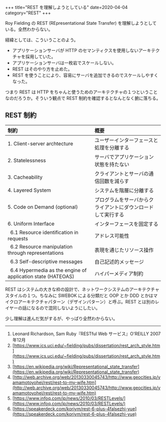 +++
title="REST を理解しようとしている"
date=2020-04-04
category="REST"
+++

Roy Fielding の REST (REpresentational State Transfer) を理解しようとしている。全然わからない。

経緯としては、こういうことのよう。

- アプリケーションサーバが HTTP のセマンティクスを使用しないアーキテクチャを採用していた。
- アプリケーションサーバは一枚岩でスケールしない。
- REST はそのやり方を止めた。
- REST を使うことにより、容易にサーバを追加できるのでスケールしやすくなった。

つまり REST は HTTP をちゃんと使うためのアーキテクチャの１つということなのだろうか。そういう観点で REST 制約を確認するとなんとなく腑に落ちる。

## REST 制約

| 制約 | 概要 |
| :-- | :-- |
| 1. Client-server archtecture | ユーザーインターフェースと処理を分離する |
| 2. Statelessness | サーバでアプリケーション状態を持たない |
| 3. Cacheability | クライアントとサーバの通信回数を減らす |
| 4. Layered System | システムを階層に分離する |
| 5. Code on Demand (optional) | プログラムをサーバからクライアントにダウンロードして実行する |
| 6. Uniform Interface | インターフェースを固定する |
| &nbsp; 6.1 Resource identification in requests | アドレス可能性 |
| &nbsp; 6.2 Resource manipulation through representations | 表現を通じたリソース操作 |
| &nbsp; 6.3 Self-descriptive messages | 自己記述的メッセージ |
| &nbsp; 6.4 Hypermedia as the engine of application state (HATEOAS) | ハイパーメディア制約 |


REST はシステムの大きな枠の設計で、ネットワークシステムのアーキテクチャスタイルの１つ。ちなみに SWEBOK による分類だと OOP とか DDD とかはマイクロアーキテクチャパターン（デザインパターン）と呼ぶ。REST とは別のレイヤーの話になるので混同しないようにしたい。

少し理解は進んだ気がするが、やっぱり全然わからない。

---

1. Leonard Richardson, Sam Ruby『RESTful Web サービス』O'REILLY 2007年12月
2. [https://www.ics.uci.edu/~fielding/pubs/dissertation/rest_arch_style.htm](https://www.ics.uci.edu/~fielding/pubs/dissertation/rest_arch_style.htm)
3. [https://en.wikipedia.org/wiki/Representational_state_transfer](https://en.wikipedia.org/wiki/Representational_state_transfer)
4. [http://web.archive.org/web/20130330045743/http://www.geocities.jp/yamamotoyohei/rest/rest-to-my-wife.htm](http://web.archive.org/web/20130330045743/http://www.geocities.jp/yamamotoyohei/rest/rest-to-my-wife.htm)
5. [https://www.infoq.com/jp/news/2010/03/RESTLevels/](https://www.infoq.com/jp/news/2010/03/RESTLevels/)
6. [https://speakerdeck.com/koriym/rest-6-plus-4falsezhi-yue](https://speakerdeck.com/koriym/rest-6-plus-4falsezhi-yue)
